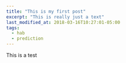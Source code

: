 ```yaml
---
title: "This is my first post"
excerpt: "This is really just a text"
last_modified_at: 2018-03-16T10:27:01-05:00
tags: 
  - hab
  - prediction
---
```

This is a test

